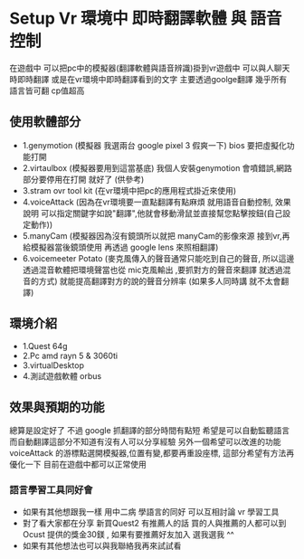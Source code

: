 # Setup Vr 環境中 即時翻譯軟體 與 語音控制

在遊戲中 可以把pc中的模擬器(翻譯軟體與語音辨識)掛到vr遊戲中
可以與人聊天時即時翻譯 或是在vr環境中即時翻譯看到的文字
主要透過goolge翻譯 幾乎所有語言皆可翻   cp值超高

## 使用軟體部分

* 1.genymotion (模擬器 我選兩台 google pixel 3 假爽一下) bios 要把虛擬化功能打開
* 2.virtaulbox (模擬器要用到這當基底) 我個人安裝genymotion 會噴錯誤,網路部分要停用在打開 就好了 (供參考)
* 3.stram ovr tool kit (在vr環境中把pc的應用程式掛近來使用)
* 4.voiceAttack (因為在vr環境要一直點翻譯有點麻煩 就用語音自動控制, 效果說明  可以指定關鍵字如說"翻譯",他就會移動滑鼠並直接幫您點擊按鈕(自己設定動作))
* 5.manyCam (模擬器因為沒有鏡頭所以就把 manyCam的影像來源 接到vr,再給模擬器當後鏡頭使用 再透過 google lens 來照相翻譯)
* 6.voicemeeter Potato (麥克風傳入的聲音通常只能吃到自己的聲音, 所以這邊透過混音軟體把環境聲當也從 mic克風輸出 ,要抓對方的聲音來翻譯 就透過混音的方式) 就能提高翻譯對方的說的聲音分辨率 (如果多人同時講 就不太會翻譯)

## 環境介紹

* 1.Quest 64g
* 2.Pc amd rayn 5 & 3060ti
* 3.virtualDesktop
* 4.測試遊戲軟體 orbus


## 效果與預期的功能

總算是設定好了  不過 google 抓翻譯的部分時間有點短 希望是可以自動監聽語言而自動翻譯這部分不知道有沒有人可以分享經驗
另外一個希望可以改進的功能 voiceAttack 的游標點選開模擬器,位置有變,都要再重設座標, 這部分希望有方法再優化一下
目前在遊戲中都可以正常使用 


### 語言學習工具同好會

* 如果有其他想跟我一樣 用中二病 學語言的同好 可以互相討論 vr 學習工具
* 對了看大家都在分享 新買Quest2 有推薦人的話 買的人與推薦的人都可以到Ocust 提供的獎金30鎂 , 如果有要推薦好友加入  選我選我 ^^
* 如果有其他想法也可以與我聯絡我再來試試看